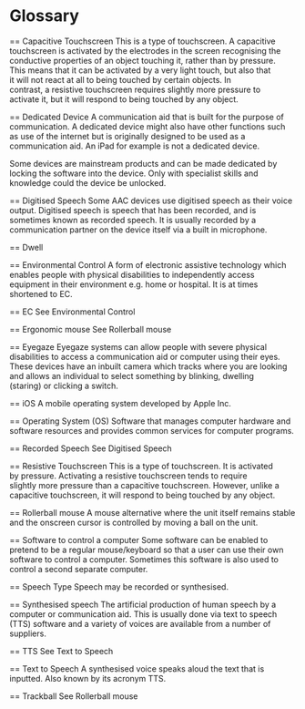 # Glossary

== Capacitive Touchscreen This is a type of touchscreen. A capacitive  
touchscreen is activated by the electrodes in the screen recognising the  
conductive properties of an object touching it, rather than by pressure.  
This means that it can be activated by a very light touch, but also that  
it will not react at all to being touched by certain objects. In  
contrast, a resistive touchscreen requires slightly more pressure to  
activate it, but it will respond to being touched by any object.

== Dedicated Device A communication aid that is built for the purpose of  
communication. A dedicated device might also have other functions such  
as use of the internet but is originally designed to be used as a  
communication aid. An iPad for example is not a dedicated device.

Some devices are mainstream products and can be made dedicated by  
locking the software into the device. Only with specialist skills and  
knowledge could the device be unlocked.

== Digitised Speech Some AAC devices use digitised speech as their voice  
output. Digitised speech is speech that has been recorded, and is  
sometimes known as recorded speech. It is usually recorded by a  
communication partner on the device itself via a built in microphone.

== Dwell

== Environmental Control A form of electronic assistive technology which  
enables people with physical disabilities to independently access  
equipment in their environment e.g. home or hospital. It is at times  
shortened to EC.

== EC See Environmental Control

== Ergonomic mouse See Rollerball mouse

== Eyegaze Eyegaze systems can allow people with severe physical  
disabilities to access a communication aid or computer using their eyes.  
These devices have an inbuilt camera which tracks where you are looking  
and allows an individual to select something by blinking, dwelling  
\(staring\) or clicking a switch.

== iOS A mobile operating system developed by Apple Inc.

== Operating System \(OS\) Software that manages computer hardware and  
software resources and provides common services for computer programs.

== Recorded Speech See Digitised Speech

== Resistive Touchscreen This is a type of touchscreen. It is activated  
by pressure. Activating a resistive touchscreen tends to require  
slightly more pressure than a capacitive touchscreen. However, unlike a  
capacitive touchscreen, it will respond to being touched by any object.

== Rollerball mouse A mouse alternative where the unit itself remains stable and the onscreen cursor is controlled by moving a ball on the unit.

== Software to control a computer Some software can be enabled to  
pretend to be a regular mouse/keyboard so that a user can use their own  
software to control a computer. Sometimes this software is also used to  
control a second separate computer.

== Speech Type Speech may be recorded or synthesised.

== Synthesised speech The artificial production of human speech by a  
computer or communication aid. This is usually done via text to speech  
\(TTS\) software and a variety of voices are available from a number of  
suppliers.

== TTS See Text to Speech

== Text to Speech A synthesised voice speaks aloud the text that is  
inputted. Also known by its acronym TTS.

== Trackball See Rollerball mouse

